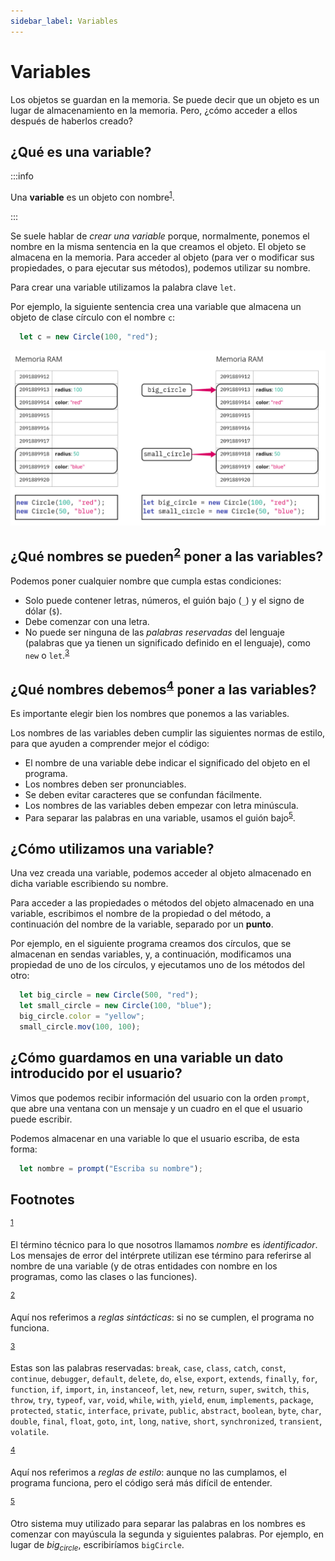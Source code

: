 ```yaml
---
sidebar_label: Variables
---
```

# Variables

Los objetos se guardan en la memoria. Se puede decir que un objeto es un lugar de almacenamiento en la memoria. Pero, ¿cómo acceder a ellos después de haberlos creado?


## **¿Qué es una variable?**

:::info

Una **variable** es un objeto con nombre<sup><a id="fnr.1" class="footref" href="#fn.1">1</a></sup>.

:::

Se suele hablar de *crear una variable* porque, normalmente, ponemos el nombre en la misma sentencia en la que creamos el objeto. El objeto se almacena en la memoria. Para acceder al objeto (para ver o modificar sus propiedades, o para ejecutar sus métodos), podemos utilizar su nombre.

Para crear una variable utilizamos la palabra clave `let`.

Por ejemplo, la siguiente sentencia crea una variable que almacena un objeto de clase círculo con el nombre `c`:

```js
  let c = new Circle(100, "red");
```

![img](../../static/img/variables.jpg)


## **¿Qué nombres se pueden<sup><a id="fnr.2" class="footref" href="#fn.2">2</a></sup> poner a las variables?**

Podemos poner cualquier nombre que cumpla estas condiciones:

-   Solo puede contener letras, números, el guión bajo (`_`) y el signo de dólar (`$`).
-   Debe comenzar con una letra.
-   No puede ser ninguna de las *palabras reservadas* del lenguaje (palabras que ya tienen un significado definido en el lenguaje), como `new` o `let`.<sup><a id="fnr.3" class="footref" href="#fn.3">3</a></sup>


## **¿Qué nombres debemos<sup><a id="fnr.4" class="footref" href="#fn.4">4</a></sup> poner a las variables?**

Es importante elegir bien los nombres que ponemos a las variables.

Los nombres de las variables deben cumplir las siguientes normas de estilo, para que ayuden a comprender mejor el código:

-   El nombre de una variable debe indicar el significado del objeto en el programa.
-   Los nombres deben ser pronunciables.
-   Se deben evitar caracteres que se confundan fácilmente.
-   Los nombres de las variables deben empezar con letra minúscula.
-   Para separar las palabras en una variable, usamos el guión bajo<sup><a id="fnr.5" class="footref" href="#fn.5">5</a></sup>.


## **¿Cómo utilizamos una variable?**

Una vez creada una variable, podemos acceder al objeto almacenado en dicha variable escribiendo su nombre.

Para acceder a las propiedades o métodos del objeto almacenado en una variable, escribimos el nombre de la propiedad o del método, a continuación del nombre de la variable, separado por un **punto**.

Por ejemplo, en el siguiente programa creamos dos círculos, que se almacenan en sendas variables, y, a continuación, modificamos una propiedad de uno de los círculos, y ejecutamos uno de los métodos del otro:

```js
  let big_circle = new Circle(500, "red");
  let small_circle = new Circle(100, "blue");
  big_circle.color = "yellow";
  small_circle.mov(100, 100);
```


## **¿Cómo guardamos en una variable un dato introducido por el usuario?**

Vimos que podemos recibir información del usuario con la orden `prompt`, que abre una ventana con un mensaje y un cuadro en el que el usuario puede escribir.

Podemos almacenar en una variable lo que el usuario escriba, de esta forma:

```js
  let nombre = prompt("Escriba su nombre");
```

## Footnotes

<sup><a id="fn.1" class="footnum" href="#fnr.1">1</a></sup>

 El término técnico para lo que nosotros llamamos *nombre* es *identificador*. Los mensajes de error del intérprete utilizan ese término para referirse al nombre de una variable (y de otras entidades con nombre en los programas, como las clases o las funciones).

<sup><a id="fn.2" class="footnum" href="#fnr.2">2</a></sup>

 Aquí nos referimos a *reglas sintácticas*: si no se cumplen, el programa no funciona.

<sup><a id="fn.3" class="footnum" href="#fnr.3">3</a></sup>

 Estas son las palabras reservadas: `break`, `case`, `class`, `catch`, `const`, `continue`, `debugger`, `default`, `delete`, `do`, `else`, `export`, `extends`, `finally`, `for`, `function`, `if`, `import`, `in`, `instanceof`, `let`, `new`, `return`, `super`, `switch`, `this`, `throw`, `try`, `typeof`, `var`, `void`, `while`, `with`, `yield`, `enum`, `implements`, `package`, `protected`, `static`, `interface`, `private`, `public`, `abstract`, `boolean`, `byte`, `char`, `double`, `final`, `float`, `goto`, `int`, `long`, `native`, `short`, `synchronized`, `transient`, `volatile`.

<sup><a id="fn.4" class="footnum" href="#fnr.4">4</a></sup>

 Aquí nos referimos a *reglas de estilo*: aunque no las cumplamos, el programa funciona, pero el código será más difícil de entender.

<sup><a id="fn.5" class="footnum" href="#fnr.5">5</a></sup>

 Otro sistema muy utilizado para separar las palabras en los nombres es comenzar con mayúscula la segunda y siguientes palabras. Por ejemplo, en lugar de *big<sub>circle</sub>*, escribiríamos `bigCircle`.
